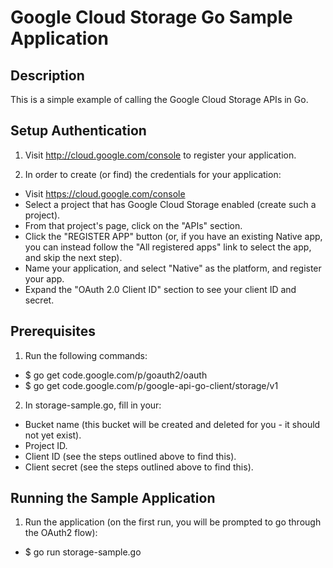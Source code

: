 # Google Cloud Storage Go Sample Application

## Description
This is a simple example of calling the Google Cloud Storage APIs in Go.

## Setup Authentication
1) Visit http://cloud.google.com/console to register your application.

2) In order to create (or find) the credentials for your application:
- Visit https://cloud.google.com/console
- Select a project that has Google Cloud Storage enabled (create such a project).
- From that project's page, click on the "APIs" section.
- Click the "REGISTER APP" button (or, if you have an existing Native app, you can instead follow the "All registered apps" link to select the app, and skip the next step).
- Name your application, and select "Native" as the platform, and register your app.
- Expand the "OAuth 2.0 Client ID" section to see your client ID and secret.


## Prerequisites
1) Run the following commands:
* $ go get code.google.com/p/goauth2/oauth
* $ go get code.google.com/p/google-api-go-client/storage/v1

2) In storage-sample.go, fill in your:
- Bucket name (this bucket will be created and deleted for you - it
      should not yet exist).
- Project ID.
- Client ID (see the steps outlined above to find this).
- Client secret (see the steps outlined above to find this).


## Running the Sample Application
1) Run the application (on the first run, you will be prompted to go through the OAuth2 flow):
  * $ go run storage-sample.go
